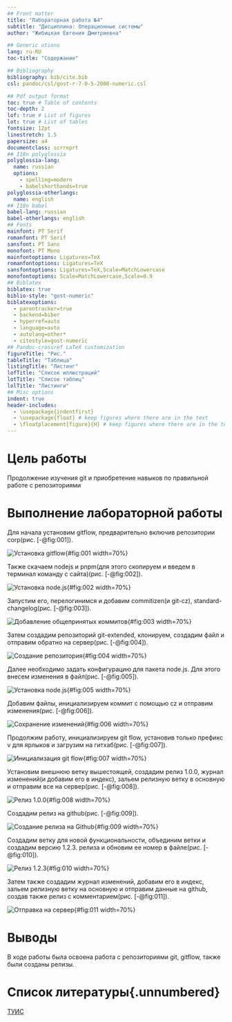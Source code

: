 ```yaml
---
## Front matter
title: "Лабораторная работа №4"
subtitle: "Дисциплина: Операционные системы"
author: "Жибицкая Евгения Дмитриевна"

## Generic otions
lang: ru-RU
toc-title: "Содержание"

## Bibliography
bibliography: bib/cite.bib
csl: pandoc/csl/gost-r-7-0-5-2008-numeric.csl

## Pdf output format
toc: true # Table of contents
toc-depth: 2
lof: true # List of figures
lot: true # List of tables
fontsize: 12pt
linestretch: 1.5
papersize: a4
documentclass: scrreprt
## I18n polyglossia
polyglossia-lang:
  name: russian
  options:
	- spelling=modern
	- babelshorthands=true
polyglossia-otherlangs:
  name: english
## I18n babel
babel-lang: russian
babel-otherlangs: english
## Fonts
mainfont: PT Serif
romanfont: PT Serif
sansfont: PT Sans
monofont: PT Mono
mainfontoptions: Ligatures=TeX
romanfontoptions: Ligatures=TeX
sansfontoptions: Ligatures=TeX,Scale=MatchLowercase
monofontoptions: Scale=MatchLowercase,Scale=0.9
## Biblatex
biblatex: true
biblio-style: "gost-numeric"
biblatexoptions:
  - parentracker=true
  - backend=biber
  - hyperref=auto
  - language=auto
  - autolang=other*
  - citestyle=gost-numeric
## Pandoc-crossref LaTeX customization
figureTitle: "Рис."
tableTitle: "Таблица"
listingTitle: "Листинг"
lofTitle: "Список иллюстраций"
lotTitle: "Список таблиц"
lolTitle: "Листинги"
## Misc options
indent: true
header-includes:
  - \usepackage{indentfirst}
  - \usepackage{float} # keep figures where there are in the text
  - \floatplacement{figure}{H} # keep figures where there are in the text
---
```


# Цель работы

Продолжение изучения git и приобретение навыков по  правильной работе с репозиториями



# Выполнение лабораторной работы

Для начала установим gitflow, предварительно включив репозитории corp(рис. [-@fig:001]).

![Установка gitflow](image/1.png){#fig:001 width=70%}



Также скачаем nodejs и pnpm(для этого скопируем и введем в терминал команду с сайта)(рис. [-@fig:002]).

![Установка node.js](image/2.png){#fig:002 width=70%}



Запустим его, перелогинимся и добавим commitizen(и git-cz), standard-changelog(рис. [-@fig:003]).

![Добавление общепринятых коммитов](image/3.png){#fig:003 width=70%}


Затем создадим репозиторий git-extended, клонируем, создадим файл и отправим обратно на сервер(рис. [-@fig:004]).

![Создание репозитория](image/4.png){#fig:004 width=70%}



Далее необходимо задать конфигурацию для пакета node.js. Для этого внесем изменения в файл(рис. [-@fig:005]).

![Установка node.js](image/5.png){#fig:005 width=70%}



Добавим файлы, инициализируем коммит с помощью cz и отправим изменения(рис. [-@fig:006]).

![Сохранение изменений](image/6.png){#fig:006 width=70%}



Продолжим работу, инициализируем git flow, установив только префикс v для ярлыков и загрузим на гитхаб(рис. [-@fig:007]).

![Инициализация git flow](image/7.png){#fig:007 width=70%}



Установим внешнюю ветку вышестоящей, создадим релиз 1.0.0, журнал изменений(и добавим его в индекс), зальем релизную ветку в основную и отправим все на сервер(рис. [-@fig:008]).

![Релиз 1.0.0](image/8.png){#fig:008 width=70%}

Создадим релиз на github(рис. [-@fig:009]).

![Создание релиза на Github](image/9.png){#fig:009 width=70%}


Создадим ветку для новой функциональности, объединим ветки и создадим версию 1.2.3. релиза и обновим ее номер в файле(рис. [-@fig:010]).

![Релиз 1.2.3](image/10.png){#fig:010 width=70%}

Затем также создадим журнал изменений, добавим его в индекс, зальем релизную ветку на основную и отправим данные на github, создав также релиз с комментарием(рис. [-@fig:011]).

![Отправка на сервер](image/11.png){#fig:011 width=70%}


# Выводы

В ходе работы была освоена работа с репозиториями git, gitflow, также были созданы релизы.

# Список литературы{.unnumbered}
[ТУИС](https://esystem.rudn.ru/mod/page/view.php?id=1098937&forceview=1)
